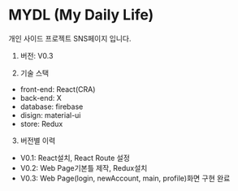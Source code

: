 # MYDL (My Daily Life)

개인 사이드 프로젝트 SNS페이지 입니다.

1. 버전: V0.3

2. 기술 스택

-   front-end: React(CRA)
-   back-end: X
-   database: firebase
-   disign: material-ui
-   store: Redux

3. 버전별 이력

-   V0.1: React설치, React Route 설정
-   V0.2: Web Page기본틀 제작, Redux설치
-   V0.3: Web Page(login, newAccount, main, profile)화면 구현 완료
